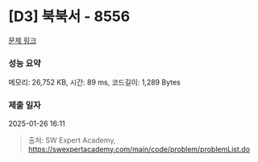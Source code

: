 # [D3] 북북서 - 8556 

[문제 링크](https://swexpertacademy.com/main/code/problem/problemDetail.do?contestProbId=AW1BsILa2X0DFARC) 

### 성능 요약

메모리: 26,752 KB, 시간: 89 ms, 코드길이: 1,289 Bytes

### 제출 일자

2025-01-26 16:11



> 출처: SW Expert Academy, https://swexpertacademy.com/main/code/problem/problemList.do